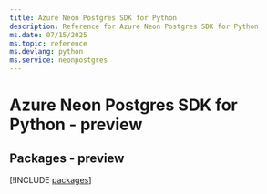```yaml
---
title: Azure Neon Postgres SDK for Python
description: Reference for Azure Neon Postgres SDK for Python
ms.date: 07/15/2025
ms.topic: reference
ms.devlang: python
ms.service: neonpostgres
---
```

# Azure Neon Postgres SDK for Python - preview
## Packages - preview
[!INCLUDE [packages](neon-postgres-index.md)]